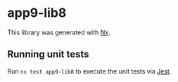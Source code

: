 # app9-lib8

This library was generated with [Nx](https://nx.dev).

## Running unit tests

Run `nx test app9-lib8` to execute the unit tests via [Jest](https://jestjs.io).
